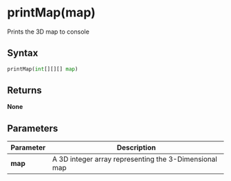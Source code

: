 # printMap(map)
Prints the 3D map to console

## Syntax
```python
printMap(int[][][] map)
```

## Returns
**None**

## Parameters
|Parameter      |Description                                                            |
|---------------|-----------------------------------------------------------------------|
|**map**   |A 3D integer array representing the 3-Dimensional map|
